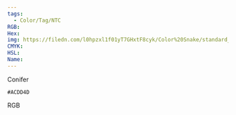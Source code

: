 ```yaml
---
tags:
  - Color/Tag/NTC
RGB:
Hex:
img: https://filedn.com/l0hpzxl1f01yT7GHxtF8cyk/Color%20Snake/standard_csv_to_svg/ACDD4D.svg
CMYK:
HSL:
Name:
---
```

Conifer
```palette
#ACDD4D
```
RGB
